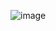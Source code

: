 ![image](https://github.com/supertaco40/Lab_6/assets/106879476/36e21e2f-0f53-4130-88f8-729ec1e75993)
